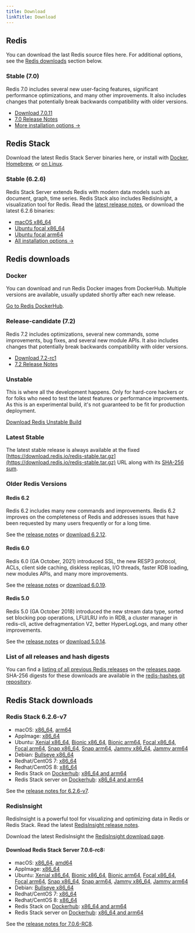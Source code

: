 ```yaml
---
title: Download
linkTitle: Download
---
```

<div class="download-cards">
<div id="download-redis">

## Redis

You can download the last Redis source files here. For additional options, see the [Redis downloads](#redis-downloads) section below.

### Stable (7.0)

Redis 7.0 includes several new user-facing features, significant performance optimizations, and many other improvements. It also includes changes that potentially break backwards compatibility with older versions.

* [Download 7.0.11](https://github.com/redis/redis/archive/7.0.11.tar.gz)
* [7.0 Release Notes](https://raw.githubusercontent.com/redis/redis/7.0/00-RELEASENOTES)
* [More installation options ->](#redis-downloads)

</div>

<div id="download-redis-stack">

## Redis Stack

Download the latest Redis Stack Server binaries here, or install with [Docker](/docs/stack/get-started/install/docker), [Homebrew](/docs/stack/get-started/install/mac-os), or [on Linux](/docs/stack/get-started/install/linux).

### Stable (6.2.6)

Redis Stack Server extends Redis with modern data models such as document, graph, time series. Redis Stack also includes RedisInsight, a visualization tool for Redis. Read the [latest release notes](https://github.com/redis-stack/redis-stack/releases/tag/v6.2.6-v7), or download the latest 6.2.6 binaries:

* [macOS x86_64](https://packages.redis.io/redis-stack/redis-stack-server-6.2.6-v7.catalina.x86_64.zip)
* [Ubuntu focal x86_64](https://packages.redis.io/redis-stack/redis-stack-server-6.2.6-v7.focal.x86_64.tar.gz)
* [Ubuntu focal arm64](https://packages.redis.io/redis-stack/redis-stack-server-6.2.6-v7.focal.arm64.tar.gz)
* [All installation options ->](#redis-stack-downloads)
</div>
</div>

<div id="download-details">

## Redis downloads

### Docker

You can download and run Redis Docker images from DockerHub. Multiple versions are available, usually updated shortly after each new release.

[Go to Redis DockerHub](https://hub.docker.com/_/redis).

### Release-candidate (7.2)

Redis 7.2 includes optimizations, several new commands, some improvements, bug fixes, and several new module APIs. It also includes changes that potentially break backwards compatibility with older versions.

* [Download 7.2-rc1](https://github.com/redis/redis/archive/7.2-rc1.tar.gz)
* [7.2 Release Notes](https://raw.githubusercontent.com/redis/redis/7.2/00-RELEASENOTES)

### Unstable

This is where all the development happens. Only for hard-core hackers or for folks who need to test the latest features or performance improvements. As this is an experimental build, it's not guaranteed to be fit for production deployment.

[Download Redis Unstable Build](https://github.com/redis/redis/archive/unstable.tar.gz)

### Latest Stable

The latest stable release is always available at the fixed [https://download.redis.io/redis-stable.tar.gz](https://download.redis.io/redis-stable.tar.gz) URL along with its [SHA-256 sum](https://download.redis.io/redis-stable.tar.gz.SHA256SUM).

### Older Redis Versions

#### Redis 6.2

Redis 6.2 includes many new commands and improvements. Redis 6.2 improves on the completeness of Redis and addresses issues that have been requested by many users frequently or for a long time.

See the [release notes](https://raw.githubusercontent.com/redis/redis/6.2/00-RELEASENOTES) or [download 6.2.12](https://download.redis.io/releases/redis-6.2.12.tar.gz).

#### Redis 6.0

Redis 6.0 (GA October, 2021) introduced SSL, the new RESP3 protocol, ACLs, client side caching, diskless replicas, I/O threads, faster RDB loading, new modules APIs, and many more improvements.

See the [release notes](https://raw.githubusercontent.com/redis/redis/6.0/00-RELEASENOTES) or [download 6.0.19](https://download.redis.io/releases/redis-6.0.19.tar.gz).

#### Redis 5.0

Redis 5.0 (GA October 2018) introduced the new stream data type, sorted set blocking pop operations, LFU/LRU info in RDB, a cluster manager in redis-cli, active defragmentation V2, better HyperLogLogs, and many other improvements.

See the [release notes](https://raw.githubusercontent.com/redis/redis/5.0/00-RELEASENOTES) or [download 5.0.14](https://download.redis.io/releases/redis-5.0.14.tar.gz).

### List of all releases and hash digests

You can find a [listing of all previous Redis releases](https://download.redis.io/releases/) on the [releases page](https://download.redis.io/releases/). SHA-256 digests for these downloads are available in the [redis-hashes git repository](https://github.com/redis/redis-hashes/).

## Redis Stack downloads

### Redis Stack 6.2.6-v7

* macOS: [x86_64](https://packages.redis.io/redis-stack/redis-stack-server-6.2.6-v7.catalina.x86_64.zip), [arm64](https://packages.redis.io/redis-stack/redis-stack-server-6.2.6-v7.monterey.arm64.zip)
* AppImage: [x86_64](https://packages.redis.io/redis-stack/redis-stack-server-6.2.6-v7-x86_64.AppImage)
* Ubuntu: [Xenial x86_64](https://packages.redis.io/redis-stack/redis-stack-server-6.2.6-v7.xenial.x86_64.tar.gz), [Bionic x86_64](https://packages.redis.io/redis-stack/redis-stack-server-6.2.6-v7.bionic.x86_64.tar.gz), [Bionic arm64](https://packages.redis.io/redis-stack/redis-stack-server-6.2.6-v7.bionic.arm64.tar.gz), [Focal x86_64](https://packages.redis.io/redis-stack/redis-stack-server-6.2.6-v7.focal.x86_64.tar.gz), [Focal arm64](https://packages.redis.io/redis-stack/redis-stack-server-6.2.6-v7.focal.arm64.tar.gz), [Snap x86_64](https://packages.redis.io/redis-stack/redis-stack-server-6.2.6-v7.x86_64.snap), [Snap arm64](https://packages.redis.io/redis-stack/redis-stack-server-6.2.6-v7.arm64.snap), [Jammy x86_64](https://packages.redis.io/redis-stack/redis-stack-server-6.2.6-v7.jammy.x86_64.tar.gz), [Jammy arm64](https://packages.redis.io/redis-stack/redis-stack-server-6.2.6-v7.jammy.arm64.tar.gz) 
* Debian: [Bullseye x86_64](https://packages.redis.io/redis-stack/redis-stack-server-6.2.6-v7.bullseye.x86_64.tar.gz)
* Redhat/CentOS 7: [x86_64](https://packages.redis.io/redis-stack/redis-stack-server-6.2.6-v7.rhel7.x86_64.tar.gz)
* Redhat/CentOS 8: [x86_64](https://packages.redis.io/redis-stack/redis-stack-server-6.2.6-v7.rhel8.x86_64.tar.gz)
* Redis Stack on [Dockerhub](https://hub.docker.com/u/redis): [x86_64 and arm64](https://hub.docker.com/r/redis/redis-stack)
* Redis Stack server on [Dockerhub](https://hub.docker.com/u/redis): [x86_64 and arm64](https://hub.docker.com/r/redis/redis-stack-server)

See the [release notes for 6.2.6-v7](https://github.com/redis-stack/redis-stack/releases/tag/v6.2.6-v7).

### RedisInsight

RedisInsight is a powerful tool for visualizing and optimizing data in Redis or Redis Stack. Read the latest [RedisInsight release notes](https://github.com/RedisInsight/RedisInsight/releases).

Download the latest RedisInsight the [RedisInsight download page](https://redis.com/redis-enterprise/redis-insight/).

#### Download Redis Stack Server 7.0.6-rc8:

* macOS: [x86_64](https://packages.redis.io/redis-stack/redis-stack-server-7.0.6-RC8.catalina.x86_64.zip), [amd64](https://packages.redis.io/redis-stack/redis-stack-server-7.0.6-RC8.monterey.arm64.zip)
* AppImage: [x86_64](https://packages.redis.io/redis-stack/redis-stack-server-7.0.6-RC8-x86_64.AppImage)
* Ubuntu: [Xenial x86_64](https://packages.redis.io/redis-stack/redis-stack-server-7.0.6-RC8.xenial.x86_64.tar.gz), [Bionic x86_64](https://packages.redis.io/redis-stack/redis-stack-server-7.0.6-RC8.bionic.x86_64.tar.gz), [Bionic arm64](https://packages.redis.io/redis-stack/redis-stack-server-7.0.6-RC8.bionic.arm64.tar.gz), [Focal x86_64](https://packages.redis.io/redis-stack/redis-stack-server-7.0.6-RC8.focal.x86_64.tar.gz), [Focal arm64](https://packages.redis.io/redis-stack/redis-stack-server-7.0.6-RC8.focal.arm64.tar.gz), [Snap x86_64](https://packages.redis.io/redis-stack/redis-stack-server-7.0.6-RC8.x86_64.snap), [Snap arm64](https://packages.redis.io/redis-stack/redis-stack-server-7.0.6-RC8.arm64.snap), [Jammy x86_64](https://packages.redis.io/redis-stack/redis-stack-server-7.0.6-RC8.jammy.x86_64.zip), [Jammy arm64](https://packages.redis.io/redis-stack/redis-stack-server-7.0.6-RC8.jammy.arm64.zip)
* Debian: [Bullseye x86_64](https://packages.redis.io/redis-stack/redis-stack-server-7.0.6-RC8.bullseye.x86_64.tar.gz)
* Redhat/CentOS 7: [x86_64](https://packages.redis.io/redis-stack/redis-stack-server-7.0.6-RC8.rhel7.x86_64.tar.gz)
* Redhat/CentOS 8: [x86_64](https://packages.redis.io/redis-stack/redis-stack-server-7.0.6-RC8.rhel8.x86_64.tar.gz)
* Redis Stack on [Dockerhub](https://hub.docker.com/u/redis): [x86_64 and arm64](https://hub.docker.com/r/redis/redis-stack)
* Redis Stack server on [Dockerhub](https://hub.docker.com/u/redis): [x86_64 and arm64](https://hub.docker.com/r/redis/redis-stack-server)

See the [release notes for 7.0.6-RC8](https://github.com/redis-stack/redis-stack/releases/tag/v7.0.6-rc8).
  

</div>
